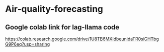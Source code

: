 # Air-quality-forecasting
## Google colab link for lag-llama code
https://colab.research.google.com/drive/1U8TB6MXIdbeunidaTR0siGHTbgG9P6eq?usp=sharing
